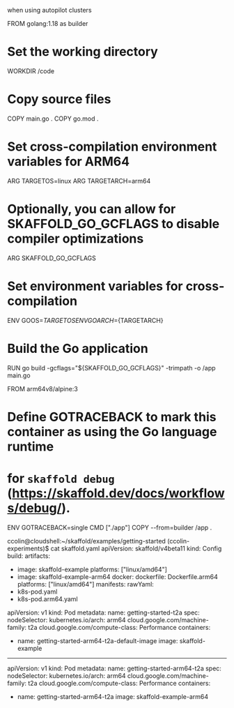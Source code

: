 


when using autopilot clusters

FROM golang:1.18 as builder

# Set the working directory
WORKDIR /code

# Copy source files
COPY main.go .
COPY go.mod .

# Set cross-compilation environment variables for ARM64
ARG TARGETOS=linux
ARG TARGETARCH=arm64

# Optionally, you can allow for SKAFFOLD_GO_GCFLAGS to disable compiler optimizations
ARG SKAFFOLD_GO_GCFLAGS

# Set environment variables for cross-compilation
ENV GOOS=${TARGETOS}
ENV GOARCH=${TARGETARCH}

# Build the Go application
RUN go build -gcflags="${SKAFFOLD_GO_GCFLAGS}" -trimpath -o /app main.go


FROM arm64v8/alpine:3
# Define GOTRACEBACK to mark this container as using the Go language runtime
# for `skaffold debug` (https://skaffold.dev/docs/workflows/debug/).
ENV GOTRACEBACK=single
CMD ["./app"]
COPY --from=builder /app .



ccolin@cloudshell:~/skaffold/examples/getting-started (ccolin-experiments)$ cat skaffold.yaml 
apiVersion: skaffold/v4beta11
kind: Config
build:
  artifacts:
  - image: skaffold-example
    platforms: ["linux/amd64"]
  - image: skaffold-example-arm64
    docker:
      dockerfile: Dockerfile.arm64
    platforms: ["linux/amd64"]
manifests:
  rawYaml:
  - k8s-pod.yaml
  - k8s-pod.arm64.yaml



apiVersion: v1
kind: Pod
metadata:
  name: getting-started-t2a
spec:
  nodeSelector:
    kubernetes.io/arch: arm64
    cloud.google.com/machine-family: t2a
    cloud.google.com/compute-class: Performance
  containers:
  - name: getting-started-arm64-t2a-default-image
    image: skaffold-example
---
apiVersion: v1
kind: Pod
metadata:
  name: getting-started-arm64-t2a
spec:
  nodeSelector:
    kubernetes.io/arch: arm64
    cloud.google.com/machine-family: t2a
    cloud.google.com/compute-class: Performance
  containers:
  - name: getting-started-arm64-t2a
    image: skaffold-example-arm64
